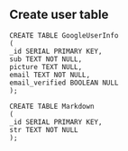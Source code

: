 ## Create user table

```
CREATE TABLE GoogleUserInfo
(
_id SERIAL PRIMARY KEY,
sub TEXT NOT NULL,
picture TEXT NULL,
email TEXT NOT NULL,
email_verified BOOLEAN NULL
);
```

```
CREATE TABLE Markdown
(
_id SERIAL PRIMARY KEY,
str TEXT NOT NULL
);
```
